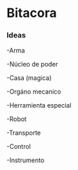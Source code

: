 # Bitacora

### Ideas
-Arma

-Núcleo de poder 

-Casa (magica)

-Orgáno mecanico

-Herramienta especial

-Robot

-Transporte

-Control

-Instrumento

